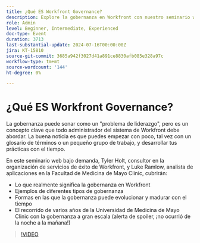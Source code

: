 ```yaml
---
title: ¿Qué ES Workfront Governance?
description: Explore la gobernanza en Workfront con nuestro seminario web bajo demanda. Aprenda de los expertos de Mayo Clinic College of Medicine y Workfront sobre el inicio de prácticas pequeñas y en evolución, y su recorrido con la gobernanza integral.
role: Admin
level: Beginner, Intermediate, Experienced
doc-type: Event
duration: 3713
last-substantial-update: 2024-07-16T00:00:00Z
jira: KT-15810
source-git-commit: 3685a942f3027d41a891ce8830afb085e328a97c
workflow-type: tm+mt
source-wordcount: '144'
ht-degree: 0%

---
```



# ¿Qué ES Workfront Governance?

La gobernanza puede sonar como un &quot;problema de liderazgo&quot;, pero es un concepto clave que todo administrador del sistema de Workfront debe abordar. La buena noticia es que puedes empezar con poco, tal vez con un glosario de términos o un pequeño grupo de trabajo, y desarrollar tus prácticas con el tiempo.

En este seminario web bajo demanda, Tyler Holt, consultor en la organización de servicios de éxito de Workfront, y Luke Ramlow, analista de aplicaciones en la Facultad de Medicina de Mayo Clinic, cubrirán:
* Lo que realmente significa la gobernanza en Workfront
* Ejemplos de diferentes tipos de gobernanza
* Formas en las que la gobernanza puede evolucionar y madurar con el tiempo
* El recorrido de varios años de la Universidad de Medicina de Mayo Clinic con la gobernanza a gran escala (alerta de spoiler, ¡no ocurrió de la noche a la mañana!)

>[!VIDEO](https://video.tv.adobe.com/v/3431003/?learn=on)

